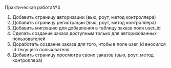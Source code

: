 Практическая работа№4
1. Добавить страницу авторизации (вью, роут, метод контроллера)
2. Добавить страницу регистрации (вью, роут, метод контроллера)
3. Добавить миграцию для добавления в таблицу заказа поля user_id
4. Сделать создание заказа доступным только для авторизованных пользователей
5. Доработать создание заказа для того, чтобы в поле user_id вносился id текущего пользователя
6. Добавить страницу просмотра своих заказов (вью, роут, метод контроллера)
